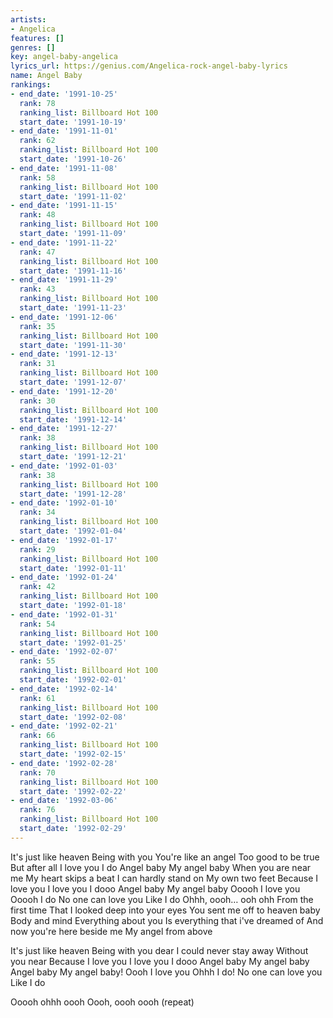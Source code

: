 ```yaml
---
artists:
- Angelica
features: []
genres: []
key: angel-baby-angelica
lyrics_url: https://genius.com/Angelica-rock-angel-baby-lyrics
name: Angel Baby
rankings:
- end_date: '1991-10-25'
  rank: 78
  ranking_list: Billboard Hot 100
  start_date: '1991-10-19'
- end_date: '1991-11-01'
  rank: 62
  ranking_list: Billboard Hot 100
  start_date: '1991-10-26'
- end_date: '1991-11-08'
  rank: 58
  ranking_list: Billboard Hot 100
  start_date: '1991-11-02'
- end_date: '1991-11-15'
  rank: 48
  ranking_list: Billboard Hot 100
  start_date: '1991-11-09'
- end_date: '1991-11-22'
  rank: 47
  ranking_list: Billboard Hot 100
  start_date: '1991-11-16'
- end_date: '1991-11-29'
  rank: 43
  ranking_list: Billboard Hot 100
  start_date: '1991-11-23'
- end_date: '1991-12-06'
  rank: 35
  ranking_list: Billboard Hot 100
  start_date: '1991-11-30'
- end_date: '1991-12-13'
  rank: 31
  ranking_list: Billboard Hot 100
  start_date: '1991-12-07'
- end_date: '1991-12-20'
  rank: 30
  ranking_list: Billboard Hot 100
  start_date: '1991-12-14'
- end_date: '1991-12-27'
  rank: 38
  ranking_list: Billboard Hot 100
  start_date: '1991-12-21'
- end_date: '1992-01-03'
  rank: 38
  ranking_list: Billboard Hot 100
  start_date: '1991-12-28'
- end_date: '1992-01-10'
  rank: 34
  ranking_list: Billboard Hot 100
  start_date: '1992-01-04'
- end_date: '1992-01-17'
  rank: 29
  ranking_list: Billboard Hot 100
  start_date: '1992-01-11'
- end_date: '1992-01-24'
  rank: 42
  ranking_list: Billboard Hot 100
  start_date: '1992-01-18'
- end_date: '1992-01-31'
  rank: 54
  ranking_list: Billboard Hot 100
  start_date: '1992-01-25'
- end_date: '1992-02-07'
  rank: 55
  ranking_list: Billboard Hot 100
  start_date: '1992-02-01'
- end_date: '1992-02-14'
  rank: 61
  ranking_list: Billboard Hot 100
  start_date: '1992-02-08'
- end_date: '1992-02-21'
  rank: 66
  ranking_list: Billboard Hot 100
  start_date: '1992-02-15'
- end_date: '1992-02-28'
  rank: 70
  ranking_list: Billboard Hot 100
  start_date: '1992-02-22'
- end_date: '1992-03-06'
  rank: 76
  ranking_list: Billboard Hot 100
  start_date: '1992-02-29'
---
```

It's just like heaven
Being with you
You're like an angel
Too good to be true
But after all
I love you
I do
Angel baby
My angel baby
When you are near me
My heart skips a beat
I can hardly stand on
My own two feet
Because I love you
I love you
I dooo
Angel baby
My angel baby
Ooooh I love you
Ooooh I do
No one can love you
Like I do
Ohhh, oooh… ooh ohh
From the first time
That I looked deep into your eyes
You sent me off to heaven baby
Body and mind
Everything about you
Is everything that i've dreamed of
And now you're here beside me
My angel from above

It's just like heaven
Being with you dear
I could never stay away
Without you near
Because I love you
I love you
I dooo
Angel baby
My angel baby
Angel baby
My angel baby!
Oooh I love you
Ohhh I do!
No one can love you
Like I do

Ooooh ohhh oooh
Oooh, oooh oooh
(repeat)
